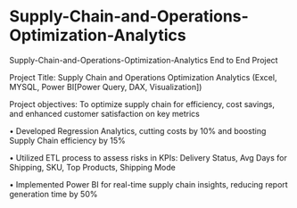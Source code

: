 # Supply-Chain-and-Operations-Optimization-Analytics

Supply-Chain-and-Operations-Optimization-Analytics End to End Project




Project Title: Supply Chain and Operations Optimization Analytics (Excel, MYSQL, Power BI[Power Query, DAX, Visualization])



Project objectives: To optimize supply chain for efficiency, cost savings, and enhanced customer satisfaction on key metrics



•	Developed Regression Analytics, cutting costs by 10% and boosting Supply Chain efficiency by 15%

•	Utilized ETL process to assess risks in KPIs: Delivery Status, Avg Days for Shipping, SKU, Top Products, Shipping Mode

•	Implemented Power BI for real-time supply chain insights, reducing report generation time by 50%
